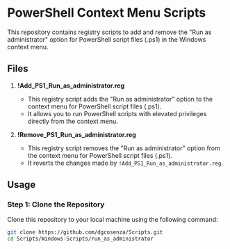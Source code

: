 # PowerShell Context Menu Scripts

This repository contains registry scripts to add and remove the "Run as administrator" option for PowerShell script files (.ps1) in the Windows context menu.

## Files

1. **!Add_PS1_Run_as_administrator.reg**
    - This registry script adds the "Run as administrator" option to the context menu for PowerShell script files (.ps1).
    - It allows you to run PowerShell scripts with elevated privileges directly from the context menu.

2. **!Remove_PS1_Run_as_administrator.reg**
    - This registry script removes the "Run as administrator" option from the context menu for PowerShell script files (.ps1).
    - It reverts the changes made by `!Add_PS1_Run_as_administrator.reg`.

## Usage

### Step 1: Clone the Repository

Clone this repository to your local machine using the following command:

```bash
git clone https://github.com/dgcosenza/Scripts.git
cd Scripts/Windows-Scripts/run_as_administrator
